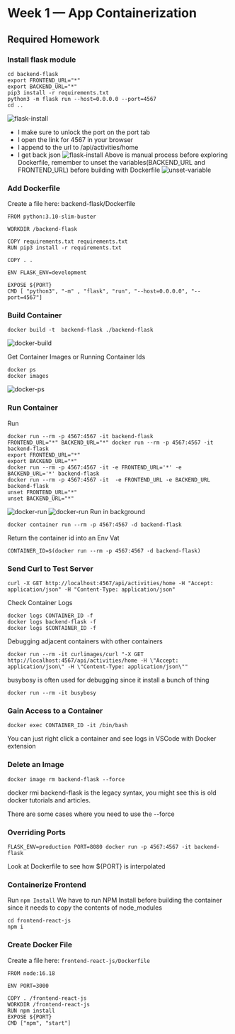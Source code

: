 # Week 1 — App Containerization

## Required Homework
### Install flask module
```
cd backend-flask
export FRONTEND_URL="*"
export BACKEND_URL="*"
pip3 install -r requirements.txt
python3 -m flask run --host=0.0.0.0 --port=4567
cd ..
```
![flask-install](assets/flask-install.png)
- I make sure to unlock the port on the port tab
- I open the link for 4567 in your browser
- I append to the url to /api/activities/home
- I get back json
![flask-install](assets/port-open.png)
Above is manual process before exploring Dockerfile, remember to unset the variables(BACKEND_URL and FRONTEND_URL) before building with Dockerfile
![unset-variable](assets/unset-var.png)

### Add Dockerfile
Create a file here: backend-flask/Dockerfile
```
FROM python:3.10-slim-buster

WORKDIR /backend-flask

COPY requirements.txt requirements.txt
RUN pip3 install -r requirements.txt

COPY . .

ENV FLASK_ENV=development

EXPOSE ${PORT}
CMD [ "python3", "-m" , "flask", "run", "--host=0.0.0.0", "--port=4567"]
```

### Build Container
```
docker build -t  backend-flask ./backend-flask
```
![docker-build](assets/docker-build.png)

Get Container Images or Running Container Ids
```
docker ps
docker images
```
![docker-ps](assets/docker-ps.png)

### Run Container
Run
```
docker run --rm -p 4567:4567 -it backend-flask
FRONTEND_URL="*" BACKEND_URL="*" docker run --rm -p 4567:4567 -it backend-flask
export FRONTEND_URL="*"
export BACKEND_URL="*"
docker run --rm -p 4567:4567 -it -e FRONTEND_URL='*' -e BACKEND_URL='*' backend-flask
docker run --rm -p 4567:4567 -it  -e FRONTEND_URL -e BACKEND_URL backend-flask
unset FRONTEND_URL="*"
unset BACKEND_URL="*"
```
![docker-run](assets/docker-run.png)
![docker-run](assets/docker-run2.png)
Run in background
```
docker container run --rm -p 4567:4567 -d backend-flask
```
Return the container id into an Env Vat
```
CONTAINER_ID=$(docker run --rm -p 4567:4567 -d backend-flask)
```

### Send Curl to Test Server
```
curl -X GET http://localhost:4567/api/activities/home -H "Accept: application/json" -H "Content-Type: application/json"
```

Check Container Logs
```
docker logs CONTAINER_ID -f
docker logs backend-flask -f
docker logs $CONTAINER_ID -f
```

Debugging adjacent containers with other containers
```
docker run --rm -it curlimages/curl "-X GET http://localhost:4567/api/activities/home -H \"Accept: application/json\" -H \"Content-Type: application/json\""
```
busybosy is often used for debugging since it install a bunch of thing

```
docker run --rm -it busybosy
```

### Gain Access to a Container
```
docker exec CONTAINER_ID -it /bin/bash
```
You can just right click a container and see logs in VSCode with Docker extension

### Delete an Image
```
docker image rm backend-flask --force
```
docker rmi backend-flask is the legacy syntax, you might see this is old docker tutorials and articles.

There are some cases where you need to use the --force

### Overriding Ports
```
FLASK_ENV=production PORT=8080 docker run -p 4567:4567 -it backend-flask
```
Look at Dockerfile to see how ${PORT} is interpolated

### Containerize Frontend
Run `npm Install`
We have to run NPM Install before building the container since it needs to copy the contents of node_modules

```
cd frontend-react-js
npm i
```

### Create Docker File
Create a file here: `frontend-react-js/Dockerfile`

```
FROM node:16.18

ENV PORT=3000

COPY . /frontend-react-js
WORKDIR /frontend-react-js
RUN npm install
EXPOSE ${PORT}
CMD ["npm", "start"]
```

